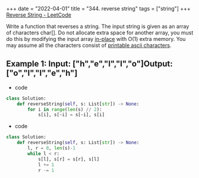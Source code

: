 +++ 
date = "2022-04-01"
title = "344. reverse string"
tags = ["string"]
+++
[Reverse String - LeetCode](https://leetcode.com/problems/reverse-string/)

Write a function that reverses a string. The input string is given as an array of characters char[].
Do not allocate extra space for another array, you must do this by modifying the input array [in-place](https://en.wikipedia.org/wiki/In-place_algorithm) with O(1) extra memory.
You may assume all the characters consist of [printable ascii characters](https://en.wikipedia.org/wiki/ASCII#Printable_characters).
 
Example 1:
Input: ["h","e","l","l","o"]Output: ["o","l","l","e","h"]
---
- code
```py
class Solution:
    def reverseString(self, s: List[str]) -> None:
        for i in range(len(s) // 2):
            s[i], s[~i] = s[~i], s[i]
```
- code
```py
class Solution:
    def reverseString(self, s: List[str]) -> None:
        l, r = 0, len(s)-1
        while l < r:
            s[l], s[r] = s[r], s[l]
            l += 1
            r -= 1
```
